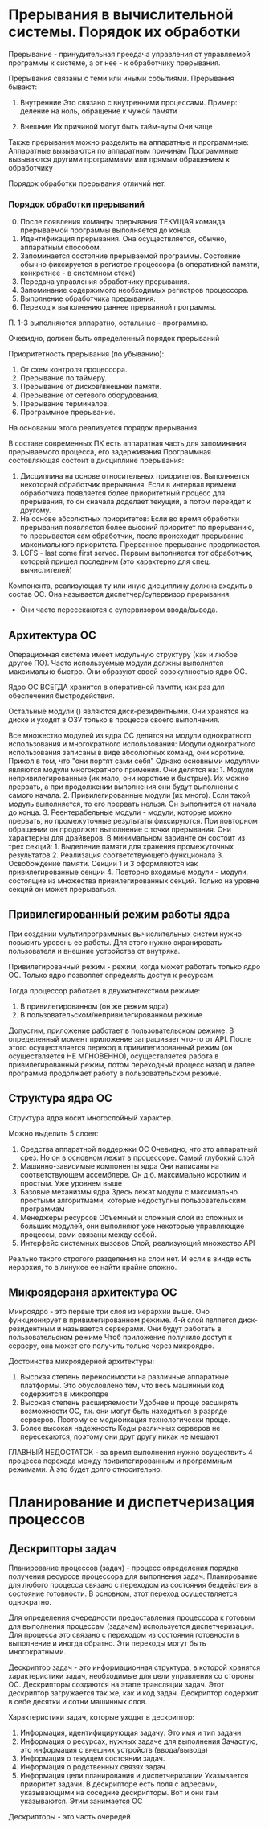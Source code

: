 # Прерывания в вычислительной системы. Порядок их обработки

Прерывание - принудительная преедача управления от управляемой программы к системе, а от нее - к обработчику прерывания.

Прерывания связаны с теми или иными событиями.
Прерывания бывают:
1. Внутренние
	Это связано с внутренними процессами.
	Пример: деление на ноль, обращение к чужой памяти

2. Внешние
	Их причиной могут быть тайм-ауты
	Они чаще 

Также прерывания можно разделить на аппаратные и программные:
	Аппаратные вызываются по аппаратным причинам
	Программные вызываются другими программами или прямым обращением к обработчику

Порядок обработки прерывания отличий нет.

### Порядок обработки прерываний
0. После появления команды прерывания ТЕКУЩАЯ команда прерываемой программы выполняется до конца.
1. Идентификация прерывания. Она осуществляется, обычно, аппаратным способом.
2. Запоминается состояние прерываемой программы.
	Состояние обычно фиксируется в регистре процессора (в оперативной памяти, конкретнее - в системном стеке)
3. Передача управления обработчику прерывания.
4. Запоминание содержимого необходимых регистров процессора.
5. Выполнение обработчика прерывания.
6. Переход к выполнению раннее прерванной программы.

П. 1-3 выполняются аппаратно, остальные - программно.

Очевидно, должен быть определенный порядок прерываний

Приоритетность прерывания (по убыванию):
1. От схем контроля процессора.
2. Прерывание по таймеру.
3. Прерывание от дисков/внешней памяти.
4. Прерывание от сетевого оборудования.
5. Прерывание терминалов.
6. Программное прерывание.

На основании этого реализуется порядок прерывания.

В составе современных ПК есть аппаратная часть для запоминания прерываемого процесса, его задерживания
Программная состовляющая состоит в дисциплине прерывания:
1. Дисциплина на основе относительных приоритетов.
	Выполняется некоторый обработчик прерывания. Если в интервал времени обработчика появляется более приоритетный процесс для прерывания, то он сначала доделает текущий, а потом перейдет к другому.
2. На основе абсолютных приоритетов:
	Если во время обработки прерывания появляется более высокий приоритет по прерыванию, то прерывается сам обработчик, после происходит прерывание максимального приоритета. Прерванное прерывание продолжается.
3. LCFS - last come first served.
	Первым выполняется тот обработчик, который пришел последним (это характерно для спец. вычислителей)

Компонента, реализующая ту или иную дисциплину должна входить в состав ОС. Она называется диспетчер/супервизор прерывания.
* Они часто пересекаются с супервизором ввода/вывода.

## Архитектура ОС

Операционная система имеет модульную структуру (как и любое другое ПО).
Часто используемые модули должны выполнятся максимально быстро. Они образуют своей совокупностью ядро ОС.

Ядро ОС ВСЕГДА хранится в оперативной памяти, как раз для обеспечения быстродействия.

Остальные модули () являются диск-резидентными. Они хранятся на диске и уходят в ОЗУ только в процессе своего выполнения.

Все множество модулей из ядра ОС делятся на модули однократного использования и многократного использования:
	Модули однократного использования записаны в виде абсолютных команд, они короткие. Прикол в том, что "они портят сами себя"
	Однако основными модулями являются модули многократного примения. Они делятся на:
	1. Модули непривилегированные (их мало, они короткие и быстрые). Их можно прервать, а при продолжении выполнения они будут выполнены с самого начала.
	2. Привилегированные модули (их много). Если такой модуль выполняется, то его прервать нельзя. Он выполнится от начала до конца.
	3. Реентерабельные модули - модули, которые можно прервать, но промежуточные результаты фиксируются. При повторном обращении он продолжит выполнение с точки прерывания. Они характерны для драйверов. В минимальном варианте он состоит из трех секций:
		1. Выделение памяти для хранения промежуточных результатов
		2. Реализация соответствующего функционала
		3. Освобождение памяти.
		Секции 1 и 3 оформляются как привилегированные секции 
	4. Повторно входимые модули - модули, состоящие из множества привилегированных секций. Только на уровне секций он может прерываться.


## Привилегированный режим работы ядра

При создании мультипрограммных вычислительных систем нужно повысить уровень ее работы. Для этого нужно экранировать пользователя и внешние устройства от внутряка.

Привилегированный режим - режим, когда может работать только ядро ОС. Только ядро позволяет определять доступ к ресурсам.

Тогда процессор работает в двухконтекстном режиме:
1. В привилегированном (он же режим ядра)
2. В пользовательском/непривилегированном режиме

Допустим, приложение работает в пользовательском режиме. В определенный момент приложение запрашивает что-то от API. После этого осуществляется переход в привилегированный режим (он осуществляется НЕ МГНОВЕННО), осуществляется работа в привилегированный режим, потом переходный процесс назад и далее программа продолжает работу в пользовательском режиме.

## Структура ядра ОС

Структура ядра носит многослойный характер.

Можно выделить 5 слоев:
1. Средства аппаратной поддержки ОС
	Очевидно, что это аппаратный срез. Но он в основном лежит в процессоре.
	Самый глубокий слой
2. Машинно-зависимые компоненты ядра
	Они написаны на соответствующем ассемблере. Он д.б. максимально коротким и простым.
	Уже уровнем выше
3. Базовые механизмы ядра
	Здесь лежат модули с максимально простыми алгоритмами, которые недоступны пользовательским программам
4. Менеджеры ресурсов
	Объемный и сложный слой из сложных и больших модулей, они выполняют уже некоторые управляющие процессы, сами связаны между собой.
5. Интерфейс системных вызовов
	Слой, реализующий множество API

Реально такого строгого разделения на слои нет. И если в винде есть иерархия, то в линуксе ее найти крайне сложно.

## Микроядераня архитектура ОС

Микроядро - это первые три слоя из иерархии выше. Оно функционирует в привилегированном режиме.
4-й слой является диск-резидентным и называется серверами. Они будут работать в пользовательском режиме
Чтоб приложение получило доступ к серверу, она может его получить только через микроядро.

Достоинства микроядерной архитектуры:
1. Высокая степень переносимости на различные аппаратные платформы.
	Это обусловлено тем, что весь машинный код содержится в микроядре
2. Высокая степень расширяемости
	Удобнее и проще расширять возможности ОС, т.к. они могут быть находиться в разряде серверов. Поэтому ее модификация технологически проще.
3. Более высокая надежность
	Коды различных серверов не пересекаются, поэтому они друг другу никак не мешают

ГЛАВНЫЙ НЕДОСТАТОК - за время выполнения нужно осуществить 4 процесса перехода между привилегированным и программным режимами. А это будет долго относительно.

# Планирование и диспетчеризация процессов

## Дескрипторы задач

Планирование процессов (задач) - процесс определения порядка получения ресурсов процессора для выполнения задач.
Планирование для любого процесса связано с переходом из состояния бездействия в состояние готовности. В основном, этот переход осуществляется однократно.

Для определения очередности предоставления процессора к готовым для выполнения процессам (задачам) используется диспетчеризация.
Для процесса это связано с переходом из состояния готовности в выполнение и иногда обратно. Эти переходы могут быть многократными.

Дескриптор задач - это информационная структура, в которой хранятся характеристики задач, необходимые для цели управления со стороны ОС.
Дескрипторы создаются на этапе трансляции задач. Этот дескриптор загружается так же, как и код задач. Дескриптор содержит в себе десятки и сотни машинных слов.

Характеристики задач, которые уходят в дескриптор:
1. Информация, идентифицирующая задачу:
	Это имя и тип задачи
2. Информация о ресурсах, нужных задаче для выполнения
	Зачастую, это информация с внешних устройств (ввода/вывода)
3. Информация о текущем состоянии задач.
4. Информация о родственных связях задач.
5. Информация цели планирования и диспетчеризации
	Указывается приоритет задачи.
	В дескрипторе есть поля с адресами, указывающими на соседние дескрипторы. Вот и они там указываются. Этим занимается ОС

Дескрипторы - это часть очередей